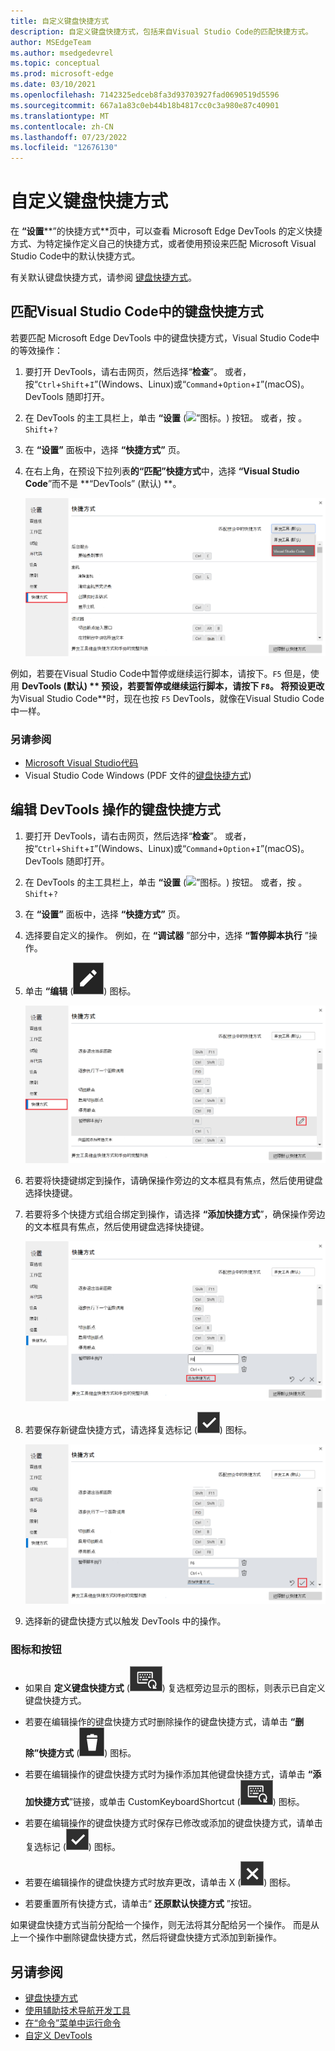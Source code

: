 ```yaml
---
title: 自定义键盘快捷方式
description: 自定义键盘快捷方式，包括来自Visual Studio Code的匹配快捷方式。
author: MSEdgeTeam
ms.author: msedgedevrel
ms.topic: conceptual
ms.prod: microsoft-edge
ms.date: 03/10/2021
ms.openlocfilehash: 7142325edceb8fa3d93703927fad0690519d5596
ms.sourcegitcommit: 667a1a83c0eb44b18b4817cc0c3a980e87c40901
ms.translationtype: MT
ms.contentlocale: zh-CN
ms.lasthandoff: 07/23/2022
ms.locfileid: "12676130"
---
```

# <a name="customize-keyboard-shortcuts"></a>自定义键盘快捷方式

在 **“设置****”的快捷方式**页中，可以查看 Microsoft Edge DevTools 的定义快捷方式、为特定操作定义自己的快捷方式，或者使用预设来匹配 Microsoft Visual Studio Code中的默认快捷方式。

有关默认键盘快捷方式，请参阅 [键盘快捷方式](../shortcuts/index.md)。


<!-- ====================================================================== -->
## <a name="match-keyboard-shortcuts-from-visual-studio-code"></a>匹配Visual Studio Code中的键盘快捷方式

若要匹配 Microsoft Edge DevTools 中的键盘快捷方式，Visual Studio Code中的等效操作：

1. 要打开 DevTools，请右击网页，然后选择“**检查**”。  或者，按“`Ctrl`+`Shift`+`I`”(Windows、Linux)或“`Command`+`Option`+`I`”(macOS)。  DevTools 随即打开。

1. 在 DevTools 的主工具栏上，单击 **“设置** (![”图标。](../media/settings-gear-icon-light-theme.png)) 按钮。  或者，按 。`Shift`+`?`

1. 在 **“设置”** 面板中，选择 **“快捷方式”** 页。

1. 在右上角，在预设下拉列表**的“匹配”快捷方式**中，选择 **“Visual Studio Code**”而不是 **“DevTools” (默认) **。

   ![将 DevTools 中的键盘快捷方式匹配为Visual Studio Code。](../media/match-keyboard-shortcuts-visual-studio-code.msft.png)

例如，若要在Visual Studio Code中暂停或继续运行脚本，请按下。`F5`  但是，使用 **DevTools (默认) ** 预设，若要暂停或继续运行脚本，请按下 `F8`。  将预设更改**为Visual Studio Code**时，现在也按 `F5` DevTools，就像在Visual Studio Code中一样。

### <a name="see-also"></a>另请参阅

* [Microsoft Visual Studio代码](https://code.visualstudio.com)
* Visual Studio Code Windows (PDF 文件的[键盘快捷方式](https://code.visualstudio.com/shortcuts/keyboard-shortcuts-windows.pdf)) 


<!-- ====================================================================== -->
## <a name="edit-the-keyboard-shortcut-for-a-devtools-action"></a>编辑 DevTools 操作的键盘快捷方式

1. 要打开 DevTools，请右击网页，然后选择“**检查**”。  或者，按“`Ctrl`+`Shift`+`I`”(Windows、Linux)或“`Command`+`Option`+`I`”(macOS)。  DevTools 随即打开。

1. 在 DevTools 的主工具栏上，单击 **“设置** (![”图标。](../media/settings-gear-icon-light-theme.png)) 按钮。  或者，按 。`Shift`+`?`

1. 在 **“设置”** 面板中，选择 **“快捷方式”** 页。

1. 选择要自定义的操作。  例如，在 **“调试器** ”部分中，选择 **“暂停脚本执行** ”操作。

1. 单击 **“编辑** (![EditKeyboardShortcut。](../media/edit-keyboard-shortcut-icon.msft.png)) 图标。

   ![从“设置”中的“快捷方式”页中选择要自定义的操作。](../media/experiments-custom-keyboard-shortcuts-select-action.msft.png)

1. 若要将快捷键绑定到操作，请确保操作旁边的文本框具有焦点，然后使用键盘选择快捷键。

1. 若要将多个快捷方式组合绑定到操作，请选择 **“添加快捷方式**”，确保操作旁边的文本框具有焦点，然后使用键盘选择快捷键。

   ![选择要分配给操作的密钥。](../media/experiments-custom-keyboard-shortcuts-enter-key.msft.png)

1. 若要保存新键盘快捷方式，请选择复选标记 (![CheckmarkKeyboardShortcut。](../media/checkmark-keyboard-shortcut-icon.msft.png)) 图标。

   ![选择复选标记图标以保存新键盘快捷方式](../media/experiments-custom-keyboard-shortcuts-save-shortcut.msft.png)

1. 选择新的键盘快捷方式以触发 DevTools 中的操作。


### <a name="icons-and-buttons"></a>图标和按钮

<!-- keep in same order as screenshot: -->

*  如果自 **定义键盘快捷方式** (![CustomKeyboardShortcut。](../media/custom-keyboard-shortcut-icon.msft.png)) 复选框旁边显示的图标，则表示已自定义键盘快捷方式。

*  若要在编辑操作的键盘快捷方式时删除操作的键盘快捷方式，请单击 **“删除”快捷方式** (![DeleteKeyboardShortcut。](../media/delete-keyboard-shortcut-icon.msft.png)) 图标。

*  若要在编辑操作的键盘快捷方式时为操作添加其他键盘快捷方式，请单击 **“添加快捷方式**”链接，或单击 CustomKeyboardShortcut (![**自定义键盘快捷方式**。](../media/custom-keyboard-shortcut-icon.msft.png)) 图标。

*  若要在编辑操作的键盘快捷方式时保存已修改或添加的键盘快捷方式，请单击复选标记 (![CheckmarkKeyboardShortcut。](../media/checkmark-keyboard-shortcut-icon.msft.png)) 图标。

*  若要在编辑操作的键盘快捷方式时放弃更改，请单击 X (![XKeyboardShortcut。](../media/discard-changes-keyboard-shortcut-icon.msft.png)) 图标。

*  若要重置所有快捷方式，请单击“ **还原默认快捷方式** ”按钮。

如果键盘快捷方式当前分配给一个操作，则无法将其分配给另一个操作。  而是从上一个操作中删除键盘快捷方式，然后将键盘快捷方式添加到新操作。


<!-- ====================================================================== -->
## <a name="see-also"></a>另请参阅

* [键盘快捷方式](../shortcuts/index.md)
* [使用辅助技术导航开发工具](../accessibility/navigation.md)
* [在“命令”菜单中运行命令](../command-menu/index.md)
* [自定义 DevTools](index.md#settings)
